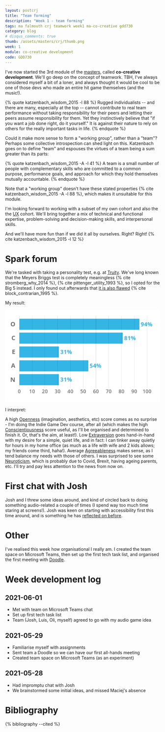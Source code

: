 ```yaml
---
layout: postcrj
title: "Team forming"
description: "Week 1 - team forming"
tags: ma falmouth crj teamwork week1 ma-co-creative gdd730
category: blog
# disqus_comments: true
thumb: /assets/masters/crj/thumb.png
week: 1
module: co-creative development
code: GDD730
---
```


I've now started the 3rd module of the [masters](https://www.falmouth.ac.uk/study/online/postgraduate/indie-game-development), called **co-creative development**. We'll go deep on the concept of teamwork. TBH, I've always considered myself a bit of a loner, and always thought it would be cool to be one of those devs who made an entire hit game themselves (and the music!).

{% quote katzenbach_wisdom_2015 -l 88 %}
Rugged individualists -- and there are many, especially at the top -- cannot contribute to real team performance without taking responsibility for their peers and letting their peers assume responsibility for them. Yet they instinctively believe that "if you want a job done right, do it yourself." It is against their nature to rely on others for the really important tasks in life.
{% endquote %}

Could it make more sense to form a "working group", rather than a "team"? Perhaps some collective introspection can shed light on this. Katzenbach goes on to define "team" and espouses the virtues of a team being a sum greater than its parts:

{% quote katzenbach_wisdom_2015 -A -l 41 %}
A team is a small number of people with complementary skills who are committed to a common purpose, performance goals, and approach for which they hold themselves mutually accountable.
{% endquote %}

Note that a "working group" doesn't have these stated properties {% cite katzenbach_wisdom_2015 -A -l 88 %}, which makes it unsuitable for this module.

I'm looking forward to working with a subset of my own cohort and also the the [UX](https://www.falmouth.ac.uk/study/online/postgraduate/ux-design) cohort. We'll bring together a mix of technical and functional expertise, problem-solving and decision-making skills, and interpersonal skills.

And we'll have more fun than if we did it all by ourselves. Right? Right! {% cite katzenbach_wisdom_2015 -l 12 %}

# Spark forum

We're tasked with taking a personality test, e.g. at [Truity](https://www.truity.com/).  We've long known that the Meyers Briggs test is completely meaningless {% cite stromberg_why_2014 %}, {% cite pittenger_utility_1993 %}, so I opted for the Big 5 instead. I only found out afterwards that [it is also flawed](https://en.wikipedia.org/wiki/Big_Five_personality_traits#Critique) {% cite block_contrarian_1995 %}.

My result:

![OCEAN result](/assets/posts/2021-05-30-week-1-of-cocreative-development/big5-ocean-personality-test-results.png)

I interpret:

A high [Openness](https://en.wikipedia.org/wiki/Openness_to_experience) (imagination, aesthetics, etc) score comes as no surprise - I'm doing the Indie Game Dev course, after all (which makes the high [Conscientiousness](https://en.wikipedia.org/wiki/Conscientiousness) score useful, as I'll be organised and determined to finish it. Or, that's the aim, at least!). Low [Extraversion](https://en.wikipedia.org/wiki/Extraversion_and_introversion) goes hand-in-hand with my desire for a simple, quiet life, and in fact: I can tinker away quietly for hours in my home office (as much as a life with wife and 2 kids allows; my friends come third, haha!). Average [Agreeableness](https://en.wikipedia.org/wiki/Agreeableness) makes sense, as I tend balance my needs with those of others. I was surprised to see some [Neuroticism](https://en.wikipedia.org/wiki/Neuroticism), which is probably due to Covid, Brexit, having ageing parents, etc. I'll try and pay less attention to the news from now on.

# First chat with Josh

Josh and I threw some ideas around, and kind of circled back to doing something audio-related a couple of times (I spend way too much time staring at screens!). Josh was keen on starting with accessibility first this time around, and is something he has [reflected on before](https://skoobin.design/2021/04/04/uxd720-week-9-web-design/).

# Other

I've realised this week how organisational I really am. I created the team space on Microsoft Teams, then set up the first tech task list, and organised the first meeting with [Doodle](https://doodle.com/en/).

# Week development log

## 2021-06-01

- Met with team on Microsoft Teams chat
- Set up first tech task list
- Team (Josh, Luis, Oli, myself) agreed to go with my audio game idea

## 2021-05-29

- Familiarise myself with assignments
- Sent team a Doodle so we can have our first all-hands meeting
- Created team space on Microsoft Teams (as an experiment)

## 2021-05-28

- Had impromptu chat with Josh
- We brainstormed some initial ideas, and missed Maciej's absence


# Bibliography

{% bibliography --cited %}

